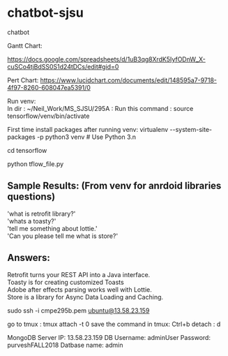 # chatbot-sjsu
chatbot


Gantt Chart:

https://docs.google.com/spreadsheets/d/1uB3qg8XrdK5IyfODnW_X-cuSCo4tjBdSS0S1d24tDCs/edit#gid=0 

Pert Chart: 
https://www.lucidchart.com/documents/edit/148595a7-9718-4f97-8260-608047ea5391/0 
 
Run venv:  
In dir : ~/Neil_Work/MS_SJSU/295A : Run this command : source tensorflow/venv/bin/activate   
   
First time install packages after running venv: 
virtualenv --system-site-packages -p python3 venv # Use Python 3.n  
 
cd tensorflow  
 
python tflow_file.py  
 
Sample Results: (From venv for anrdoid libraries questions)
------------------------------------------------------------------
'what is retrofit library?'  
'whats a toasty?'  
'tell me something about lottie.'  
'Can you please tell me what is store?'  
  
Answers:
-----------
Retrofit turns your REST API into a Java interface.  
Toasty is for creating customized Toasts  
Adobe after effects parsing works well with Lottie.   
Store is a library for Async Data Loading and Caching.  
  
  
sudo ssh -i cmpe295b.pem ubuntu@13.58.23.159  

go to tmux : tmux attach -t 0 
save the command in tmux: Ctrl+b
detach : d



MongoDB Server IP: 13.58.23.159
DB Username: adminUser
Password: purveshFALL2018
Datbase name: admin
